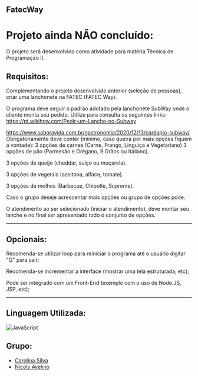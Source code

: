 ## FatecWay
# Projeto ainda NÃO concluído:

O projeto será desenvolvido como atividade para matéria Técnica de Programação II.

Requisitos:
------------------------------------------------------------------------------------------
Complementando o projeto desenvolvido anterior (seleção de pessoas), criar uma lanchonete na FATEC (FATEC Way).

O programa deve seguir o padrão adotado pela lanchonete SubWay onde o cliente monta seu pedido. Utilize para consulta os seguintes links:
https://pt.wikihow.com/Pedir-um-Lanche-no-Subway

https://www.saboravida.com.br/gastronomia/2020/12/13/cardapio-subway/
Obrigatoriamente deve conter (mínimo, caso queira por mais opções fiquem a vontade):
3 opções de carnes (Carne, Frango, Linguiça e Vegetariano)
3 opções de pão (Parmesão e Orégano, 9 Grãos ou Italiano).

3 opções de queijo (cheddar, suíço ou muçarela).

3 opções de vegetais (azeitona, alface, tomate).

3 opções de molhos (Barbecue, Chipotle, Supreme).

Caso o grupo deseje acrescentar mais opções ou grupo de opções pode.

O atendimento ao ser selecionado (iniciar o atendimento), deve montar seu lanche e no final ser apresentado todo o conjunto de opções.

------------------------------------------------------------------------------------------
Opcionais:
------------------------------------------------------------------------------------------

Recomenda-se utilizar loop para reiniciar o programa até o usuário digitar "Q" para sair;

Recomenda-se incrementar a interface (mostrar uma tela estruturada, etc);

Pode ser integrado com um Front-End (exemplo com o uso de Node.JS, JSP, etc);

------------------------------------------------------------------------------------------


## Linguagem Utilizada:
![JavaScript](https://img.shields.io/badge/javascript-%23323330.svg?style=for-the-badge&logo=javascript&logoColor=%23F7DF1E)

## Grupo:
- [Carolina Silva](https://github.com/Carolina-Silva)
- [Nicoly Avelino](https://github.com/NicolyAvelino)

